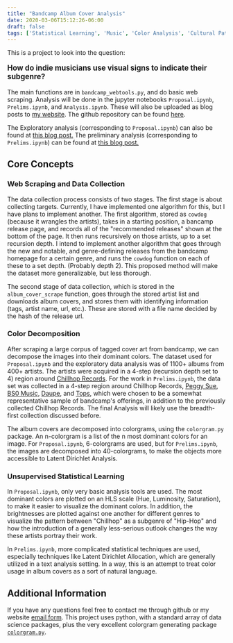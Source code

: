 ```yaml
---
title: "Bandcamp Album Cover Analysis"
date: 2020-03-06T15:12:26-06:00
draft: false
tags: ['Statistical Learning', 'Music', 'Color Analysis', 'Cultural Patterns']
---
```



This is a project to look into the question:

<big>

**How do indie musicians use visual signs to indicate their subgenre?**

</big>

The main functions are in `bandcamp_webtools.py`, and do basic web scraping. Analysis will be done in the jupyter notebooks `Proposal.ipynb`, `Prelims.ipynb`, and `Analysis.ipynb`. These will also be uploaded as blog posts to [my website](https://www.coeneedell.com). The github repository can be found [here](https://github.com/SoyBison/bandcamp-album-analysis).

The Exploratory analysis (corresponding to `Proposal.ipynb`) can also be found at [this blog post.](http://www.coeneedell.com/post/bandcamp_proposal) The preliminary analysis (corresponding to `Prelims.ipynb`) can be found at [this blog post.](https://www.coeneedell.com/post/bandcamp_prelims/)

## Core Concepts

### Web Scraping and Data Collection

The data collection process consists of two stages. The first stage is about collecting targets. Currently, I have implemented one algorithm for this, but I have plans to implement another. The first algorithm, stored as `cowdog` (because it wrangles the artists), takes in a starting position, a bancamp release page, and records all of the "recommended releases" shown at the bottom of the page. It then runs recursively on those artists, up to a set recursion depth. I intend to implement another algorithm that goes through the new and notable, and genre-defining releases from the bandcamp homepage for a certain genre, and runs the `cowdog` function on each of these to a set depth. (Probably depth 2). This proposed method will make the dataset more generalizable, but less thorough.

The second stage of data collection, which is stored in the `album_cover_scrape` function, goes through the stored artist list and downloads album covers, and stores them with identifying information (tags, artist name, url, etc.). These are stored with a file name decided by the hash of the release url.

### Color Decomposition

After scraping a large corpus of tagged cover art from bandcamp, we can decompose the images into their dominant colors. The dataset used for `Proposal.ipynb` and the exploratory data analysis was of 1100+ albums from 400+ artists. The artists were acquired in a 4-step (recursion depth set to 4) region around [Chillhop Records](https://chillhop.bandcamp.com/). For the work in `Prelims.ipynb`, the data set was collected in a 4-step region around Chillhop Records, [Peggy Sue](https://peggysue.bandcamp.com), [BS0 Music](https://bs0music.bandcamp.com), [Daupe](https://daupe.bandcamp.com), and [Tops](https://tops.bandcamp.com), which were chosen to be a somewhat representative sample of bandcamp's offerings, in addition to the previously collected Chillhop Records. The final Analysis will likely use the breadth-first collection discussed before.

The album covers are decomposed into colorgrams, using the `colorgram.py` package. An n-colorgram is a list of the n most dominant colors for an image. For `Proposal.ipynb`, 6-colorgrams are used, but for `Prelims.ipynb`, the images are decomposed into 40-colorgrams, to make the objects more accessible to Latent Dirichlet Analysis.

### Unsupervised Statistical Learning

In `Proposal.ipynb`, only very basic analysis tools are used. The most dominant colors are plotted on an HLS scale (Hue, Luminosity, Saturation), to make it easier to visualize the dominant colors. In addition, the brightnesses are plotted against one another for different genres to visualize the pattern between "Chillhop" as a subgenre of "Hip-Hop" and how the introduction of a generally less-serious outlook changes the way these artists portray their work.

In `Prelims.ipynb`, more complicated statistical techniques are used, especially techniques like Latent Dirichlet Allocation, which are generally utilized in a text analysis setting. In a way, this is an attempt to treat color usage in album covers as a sort of natural language.


## Additional Information

If you have any questions feel free to contact me through github or my website [email form](https://www.coeneedell.com/#contact). This project uses python, with a standard array of data science packages, plus the very excellent colorgram generating package [`colorgram.py`](https://pypi.org/project/colorgram.py/).